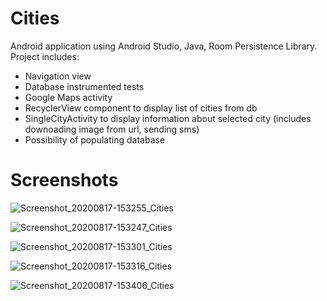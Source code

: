 # Cities

Android application using Android Studio, Java, Room Persistence Library. Project includes:
- Navigation view
- Database instrumented tests
- Google Maps activity
- RecyclerView component to display list of cities from db
- SingleCityActivity to display information about selected city (includes downoading image from url, sending sms)
- Possibility of populating database

# Screenshots
![Screenshot_20200817-153255_Cities](https://user-images.githubusercontent.com/51529077/90405275-d2d9c680-e0a3-11ea-9e8b-89d55225d3f3.jpg)

![Screenshot_20200817-153247_Cities](https://user-images.githubusercontent.com/51529077/90405345-e71dc380-e0a3-11ea-97c9-425eae250ad1.jpg)

![Screenshot_20200817-153301_Cities](https://user-images.githubusercontent.com/51529077/90405376-ef75fe80-e0a3-11ea-8669-b8afe661ad90.jpg)

![Screenshot_20200817-153316_Cities](https://user-images.githubusercontent.com/51529077/90405392-f69d0c80-e0a3-11ea-90dc-b6025db81407.jpg)

![Screenshot_20200817-153406_Cities](https://user-images.githubusercontent.com/51529077/90405408-fc92ed80-e0a3-11ea-8ca1-0d7856a19d89.jpg)

